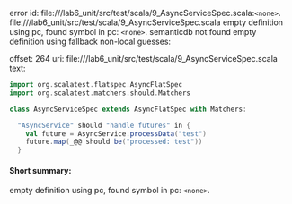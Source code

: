 error id: file://<WORKSPACE>/lab6_unit/src/test/scala/9_AsyncServiceSpec.scala:`<none>`.
file://<WORKSPACE>/lab6_unit/src/test/scala/9_AsyncServiceSpec.scala
empty definition using pc, found symbol in pc: `<none>`.
semanticdb not found
empty definition using fallback
non-local guesses:

offset: 264
uri: file://<WORKSPACE>/lab6_unit/src/test/scala/9_AsyncServiceSpec.scala
text:
```scala
import org.scalatest.flatspec.AsyncFlatSpec
import org.scalatest.matchers.should.Matchers

class AsyncServiceSpec extends AsyncFlatSpec with Matchers:

  "AsyncService" should "handle futures" in {
    val future = AsyncService.processData("test")
    future.map(_@@ should be("processed: test"))
  }

```


#### Short summary: 

empty definition using pc, found symbol in pc: `<none>`.